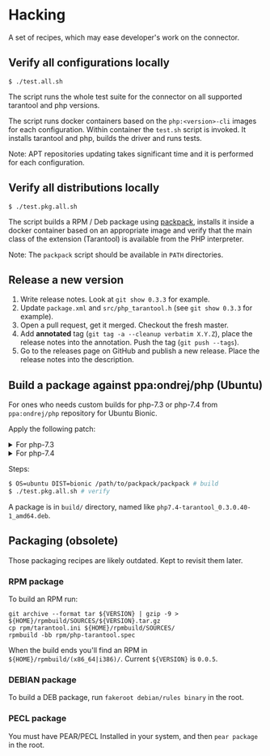 # Hacking

A set of recipes, which may ease developer's work on the connector.

## Verify all configurations locally

```shell
$ ./test.all.sh
```

The script runs the whole test suite for the connector on all supported
tarantool and php versions.

The script runs docker containers based on the `php:<version>-cli` images for
each configuration. Within container the `test.sh` script is invoked. It
installs tarantool and php, builds the driver and runs tests.

Note: APT repositories updating takes significant time and it is performed for
each configuration.

## Verify all distributions locally

```shell
$ ./test.pkg.all.sh
```

The script builds a RPM / Deb package using [packpack][packpack], installs it
inside a docker container based on an appropriate image and verify that the
main class of the extension (Tarantool) is available from the PHP interpreter.
    
Note: The `packpack` script should be available in `PATH` directories.

## Release a new version

1. Write release notes. Look at `git show 0.3.3` for example.
2. Update `package.xml` and `src/php_tarantool.h` (see `git show 0.3.3` for
   example).
3. Open a pull request, get it merged. Checkout the fresh master.
4. Add **annotated** tag (`git tag -a --cleanup verbatim X.Y.Z`), place the
   release notes into the annotation. Push the tag (`git push --tags`).
5. Go to the releases page on GitHub and publish a new release. Place the
   release notes into the description.

## Build a package against ppa:ondrej/php (Ubuntu)

For ones who needs custom builds for php-7.3 or php-7.4 from `ppa:ondrej/php`
repository for Ubuntu Bionic.

Apply the following patch:

<details>
<summary>For php-7.3</summary>

```diff
diff --git a/debian/prebuild.sh b/debian/prebuild.sh
index c17d14c..b33595f 100755
--- a/debian/prebuild.sh
+++ b/debian/prebuild.sh
@@ -11,6 +11,12 @@ SUDO="sudo -E"
 ${SUDO} apt-get update > /dev/null
 ${SUDO} apt-get -y install php-all-dev

+# Build against php7.3 on Ubuntu Bionic.
+${SUDO} apt-get install software-properties-common
+${SUDO} add-apt-repository -y ppa:ondrej/php
+${SUDO} apt-get update > /dev/null
+${SUDO} apt-get install -y php7.3-dev
+
 phpversion=$(php-config --version | sed 's/^\([0-9]\+\.[0-9]\).*/\1/')

 cd /build/php-tarantool-*
diff --git a/test.pkg.all.sh b/test.pkg.all.sh
index fd74685..388cc62 100755
--- a/test.pkg.all.sh
+++ b/test.pkg.all.sh
@@ -3,27 +3,9 @@
 set -exu  # Strict shell (w/o -o pipefail)

 distros="
-    el:8
-    fedora:25
-    fedora:26
-    fedora:27
-    fedora:28
-    fedora:29
-    fedora:30
-    fedora:31
-    debian:stretch
-    debian:buster
-    ubuntu:xenial
     ubuntu:bionic
-    ubuntu:disco
-    ubuntu:eoan
 "

-if ! type packpack; then
-    echo "Unable to find packpack"
-    exit 1
-fi
-
 for distro in $distros; do
     export OS="${distro%%:*}"
     export DIST="${distro#*:}"
@@ -31,9 +13,6 @@ for distro in $distros; do
         export OS=centos
     fi

-    rm -rf build
-    packpack
-
     docker run \
         --volume "$(realpath .):/tarantool-php" \
         --workdir /tarantool-php                \
diff --git a/test.pkg.sh b/test.pkg.sh
index 3c1c271..e80d587 100755
--- a/test.pkg.sh
+++ b/test.pkg.sh
@@ -29,8 +29,14 @@ fi
 # Update available packages list.
 ${PM_SYNC}

+# Verify against php7.3 on Ubuntu Bionic.
+apt-get -y install software-properties-common
+add-apt-repository -y ppa:ondrej/php
+apt-get update > /dev/null
+
 # Install php interpreter.
-${PM_INSTALL_NAME} php
+apt-get install -y php7.3
+php --version

 # Install php-tarantool package.
 ${PM_INSTALL_FILE} build/${PKG_GLOB}
```
</details>

<details>
<summary>For php-7.4</summary>

```diff
diff --git a/debian/prebuild.sh b/debian/prebuild.sh
index c17d14c..b33595f 100755
--- a/debian/prebuild.sh
+++ b/debian/prebuild.sh
@@ -11,6 +11,12 @@ SUDO="sudo -E"
 ${SUDO} apt-get update > /dev/null
 ${SUDO} apt-get -y install php-all-dev

+# Build against php7.4 on Ubuntu Bionic.
+${SUDO} apt-get install software-properties-common
+${SUDO} add-apt-repository -y ppa:ondrej/php
+${SUDO} apt-get update > /dev/null
+${SUDO} apt-get install -y php7.4-dev
+
 phpversion=$(php-config --version | sed 's/^\([0-9]\+\.[0-9]\).*/\1/')

 cd /build/php-tarantool-*
diff --git a/test.pkg.all.sh b/test.pkg.all.sh
index fd74685..388cc62 100755
--- a/test.pkg.all.sh
+++ b/test.pkg.all.sh
@@ -3,27 +3,9 @@
 set -exu  # Strict shell (w/o -o pipefail)

 distros="
-    el:8
-    fedora:25
-    fedora:26
-    fedora:27
-    fedora:28
-    fedora:29
-    fedora:30
-    fedora:31
-    debian:stretch
-    debian:buster
-    ubuntu:xenial
     ubuntu:bionic
-    ubuntu:disco
-    ubuntu:eoan
 "

-if ! type packpack; then
-    echo "Unable to find packpack"
-    exit 1
-fi
-
 for distro in $distros; do
     export OS="${distro%%:*}"
     export DIST="${distro#*:}"
@@ -31,9 +13,6 @@ for distro in $distros; do
         export OS=centos
     fi

-    rm -rf build
-    packpack
-
     docker run \
         --volume "$(realpath .):/tarantool-php" \
         --workdir /tarantool-php                \
diff --git a/test.pkg.sh b/test.pkg.sh
index 3c1c271..e80d587 100755
--- a/test.pkg.sh
+++ b/test.pkg.sh
@@ -29,8 +29,14 @@ fi
 # Update available packages list.
 ${PM_SYNC}

+# Verify against php7.4 on Ubuntu Bionic.
+apt-get -y install software-properties-common
+add-apt-repository -y ppa:ondrej/php
+apt-get update > /dev/null
+
 # Install php interpreter.
-${PM_INSTALL_NAME} php
+apt-get install -y php7.4
+php --version

 # Install php-tarantool package.
 ${PM_INSTALL_FILE} build/${PKG_GLOB}
```
</details>

Steps:

```sh
$ OS=ubuntu DIST=bionic /path/to/packpack/packpack # build
$ ./test.pkg.all.sh # verify
```

A package is in `build/` directory, named like
`php7.4-tarantool_0.3.0.40-1_amd64.deb`.

## Packaging (obsolete)

Those packaging recipes are likely outdated. Kept to revisit them later.

### RPM package

To build an RPM run:

```
git archive --format tar ${VERSION} | gzip -9 > ${HOME}/rpmbuild/SOURCES/${VERSION}.tar.gz
cp rpm/tarantool.ini ${HOME}/rpmbuild/SOURCES/
rpmbuild -bb rpm/php-tarantool.spec
```

When the build ends you'll find an RPM in `${HOME}/rpmbuild/(x86_64|i386)/`.
Current `${VERSION}` is `0.0.5`.

### DEBIAN package

To build a DEB package, run `fakeroot debian/rules binary` in the root.

### PECL package

You must have PEAR/PECL Installed in your system, and then `pear package` in
the root.

[packpack]: https://github.com/packpack/packpack
